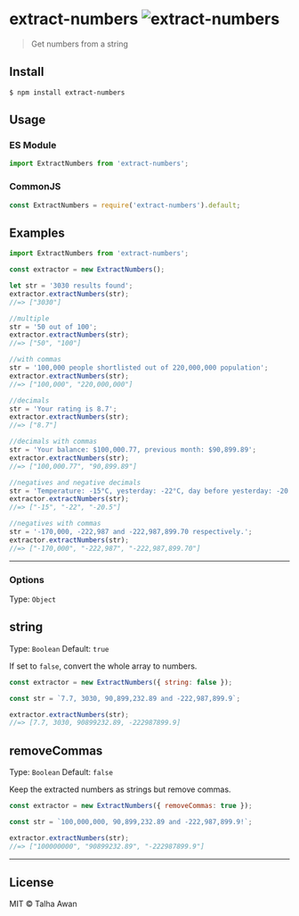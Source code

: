 [//]: # 'The code structure for the repo: https://pauloe-me.medium.com/typescript-npm-package-publishing-a-beginners-guide-40b95908e69c'

# extract-numbers ![extract-numbers](https://github.com/TalhaAwan/get-numbers/actions/workflows/build.yml/badge.svg)

> Get numbers from a string

## Install

```
$ npm install extract-numbers
```

## Usage

### ES Module

```js
import ExtractNumbers from 'extract-numbers';
```

### CommonJS

```js
const ExtractNumbers = require('extract-numbers').default;
```

## Examples

```js
import ExtractNumbers from 'extract-numbers';

const extractor = new ExtractNumbers();

let str = '3030 results found';
extractor.extractNumbers(str);
//=> ["3030"]

//multiple
str = '50 out of 100';
extractor.extractNumbers(str);
//=> ["50", "100"]

//with commas
str = '100,000 people shortlisted out of 220,000,000 population';
extractor.extractNumbers(str);
//=> ["100,000", "220,000,000"]

//decimals
str = 'Your rating is 8.7';
extractor.extractNumbers(str);
//=> ["8.7"]

//decimals with commas
str = 'Your balance: $100,000.77, previous month: $90,899.89';
extractor.extractNumbers(str);
//=> ["100,000.77", "90,899.89"]

//negatives and negative decimals
str = 'Temperature: -15°C, yesterday: -22°C, day before yesterday: -20.5°C;';
extractor.extractNumbers(str);
//=> ["-15", "-22", "-20.5"]

//negatives with commas
str = '-170,000, -222,987 and -222,987,899.70 respectively.';
extractor.extractNumbers(str);
//=> ["-170,000", "-222,987", "-222,987,899.70"]
```

---

### Options

Type: `Object`

## string

Type: `Boolean`
Default: `true`

If set to `false`, convert the whole array to numbers.

```js
const extractor = new ExtractNumbers({ string: false });

const str = `7.7, 3030, 90,899,232.89 and -222,987,899.9`;

extractor.extractNumbers(str);
//=> [7.7, 3030, 90899232.89, -222987899.9]
```

## removeCommas

Type: `Boolean`
Default: `false`

Keep the extracted numbers as strings but remove commas.

```js
const extractor = new ExtractNumbers({ removeCommas: true });

const str = `100,000,000, 90,899,232.89 and -222,987,899.9!`;

extractor.extractNumbers(str);
//=> ["100000000", "90899232.89", "-222987899.9"]
```

---

## License

MIT © Talha Awan
